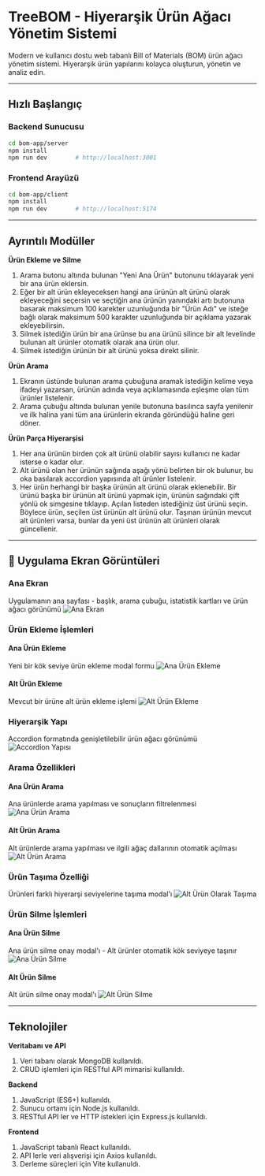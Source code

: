 #  TreeBOM - Hiyerarşik Ürün Ağacı Yönetim Sistemi

Modern ve kullanıcı dostu web tabanlı Bill of Materials (BOM) ürün ağacı yönetim sistemi. Hiyerarşik ürün yapılarını kolayca oluşturun, yönetin ve analiz edin.

---

##  Hızlı Başlangıç

### Backend Sunucusu
```bash
cd bom-app/server
npm install
npm run dev        # http://localhost:3001
```

### Frontend Arayüzü  
```bash
cd bom-app/client
npm install
npm run dev        # http://localhost:5174
```

---

## Ayrıntılı Modüller

**Ürün Ekleme ve Silme**
1. Arama butonu altında bulunan "Yeni Ana Ürün" butonunu tıklayarak yeni bir ana ürün eklersin.
2. Eğer bir alt ürün ekleyeceksen hangi ana ürünün alt ürünü olarak ekleyeceğini seçersin ve seçtiğin ana ürünün yanındaki artı butonuna basarak maksimum 100 karekter uzunluğunda bir "Ürün Adı" ve isteğe bağlı olarak maksimum 500 karakter uzunluğunda bir açıklama yazarak ekleyebilirsin.
3. Silmek istediğin ürün bir ana ürünse bu ana ürünü silince bir alt levelinde bulunan alt ürünler otomatik olarak ana ürün olur.
4. Silmek istediğin ürünün bir alt ürünü yoksa direkt silinir.

**Ürün Arama**
1. Ekranın üstünde bulunan arama çubuğuna aramak istediğin kelime veya ifadeyi yazarsan, ürünün adında veya açıklamasında eşleşme olan tüm ürünler listelenir.
2. Arama çubuğu altında bulunan yenile butonuna basılınca sayfa yenilenir ve ilk halina yani tüm ana ürünlerin ekranda göründüğü haline geri döner. 

**Ürün Parça Hiyerarşisi**
1. Her ana ürünün birden çok alt ürünü olabilir sayısı kullanıcı ne kadar isterse o kadar olur.
2. Alt ürünü olan her ürünün sağında aşağı yönü belirten bir ok bulunur, bu oka basılarak accordion yapısında alt ürünler listelenir.
3. Her ürün herhangi bir başka ürünün alt ürünü olarak eklenebilir. Bir ürünü başka bir ürünün alt ürünü yapmak için, ürünün sağındaki çift yönlü ok simgesine tıklayıp. Açılan listeden istediğiniz üst ürünü seçin. Böylece ürün, seçilen üst ürünün alt ürünü olur. Taşınan ürünün mevcut alt ürünleri varsa, bunlar da yeni üst ürünün alt ürünleri olarak güncellenir.

---

## 📸 Uygulama Ekran Görüntüleri

### Ana Ekran
Uygulamanın ana sayfası - başlık, arama çubuğu, istatistik kartları ve ürün ağacı görünümü
![Ana Ekran](./secreenshots/Ana%20ekran.png)

### Ürün Ekleme İşlemleri

#### Ana Ürün Ekleme
Yeni bir kök seviye ürün ekleme modal formu
![Ana Ürün Ekleme](./secreenshots/Ana%20ürün%20ekleme.png)

#### Alt Ürün Ekleme  
Mevcut bir ürüne alt ürün ekleme işlemi
![Alt Ürün Ekleme](./secreenshots/Alt%20ürün%20ekleme.png)

### Hiyerarşik Yapı
Accordion formatında genişletilebilir ürün ağacı görünümü
![Accordion Yapısı](./secreenshots/Accordion%20yapısı.png)

### Arama Özellikleri

#### Ana Ürün Arama
Ana ürünlerde arama yapılması ve sonuçların filtrelenmesi
![Ana Ürün Arama](./secreenshots/Ana%20ürün%20arama.png)

#### Alt Ürün Arama
Alt ürünlerde arama yapılması ve ilgili ağaç dallarının otomatik açılması
![Alt Ürün Arama](./secreenshots/Alt%20ürün%20arama.png)

### Ürün Taşıma Özelliği
Ürünleri farklı hiyerarşi seviyelerine taşıma modal'ı 
![Alt Ürün Olarak Taşıma](./secreenshots/Alt%20ürün%20olarak%20taşıma.png)

### Ürün Silme İşlemleri

#### Ana Ürün Silme
Ana ürün silme onay modal'ı - Alt ürünler otomatik kök seviyeye taşınır
![Ana Ürün Silme](./secreenshots/Ana%20ürün%20silme.png)

#### Alt Ürün Silme
Alt ürün silme onay modal'ı
![Alt Ürün Silme](./secreenshots/Alt%20ürün%20silme.png)

---

## Teknolojiler

**Veritabanı ve API**
1. Veri tabanı olarak MongoDB kullanıldı.
2. CRUD işlemleri için RESTful API mimarisi kullanıldı.

**Backend**
1. JavaScript (ES6+) kullanıldı.
2. Sunucu ortamı için Node.js kullanıldı.
3. RESTful API ler ve HTTP istekleri için Express.js kullanıldı.

**Frontend**
1. JavaScript tabanlı React kullanıldı.
2. API lerle veri alışverişi için Axios kullanıldı. 
3. Derleme süreçleri için Vite kullanuldı. 


